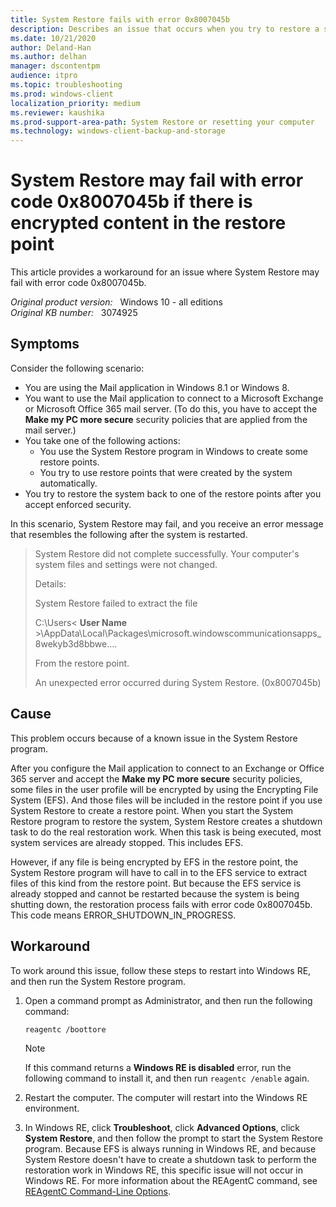 ```yaml
---
title: System Restore fails with error 0x8007045b
description: Describes an issue that occurs when you try to restore a system back to a restore point after you accept enforced security.
ms.date: 10/21/2020
author: Deland-Han
ms.author: delhan
manager: dscontentpm
audience: itpro
ms.topic: troubleshooting
ms.prod: windows-client
localization_priority: medium
ms.reviewer: kaushika
ms.prod-support-area-path: System Restore or resetting your computer
ms.technology: windows-client-backup-and-storage
---
```

# System Restore may fail with error code 0x8007045b if there is encrypted content in the restore point

This article provides a workaround for an issue where System Restore may fail with error code 0x8007045b.

_Original product version:_ &nbsp; Windows 10 - all editions  
_Original KB number:_ &nbsp; 3074925

## Symptoms

Consider the following scenario:

- You are using the Mail application in Windows 8.1 or Windows 8.
- You want to use the Mail application to connect to a Microsoft Exchange or Microsoft Office 365 mail server. (To do this, you have to accept the **Make my PC more secure** security policies that are applied from the mail server.)
- You take one of the following actions:
  - You use the System Restore program in Windows to create some restore points.
  - You try to use restore points that were created by the system automatically.
- You try to restore the system back to one of the restore points after you accept enforced security.

In this scenario, System Restore may fail, and you receive an error message that resembles the following after the system is restarted.

> System Restore did not complete successfully. Your computer's system files and settings were not changed.
>
> Details:
>
> System Restore failed to extract the file
>
> C:\Users\< **User Name** >\AppData\Local\Packages\microsoft.windowscommunicationsapps_8wekyb3d8bbwe\....
>
> From the restore point.
>
> An unexpected error occurred during System Restore. (0x8007045b)

## Cause

This problem occurs because of a known issue in the System Restore program.

After you configure the Mail application to connect to an Exchange or Office 365 server and accept the **Make my PC more secure** security policies, some files in the user profile will be encrypted by using the Encrypting File System (EFS). And those files will be included in the restore point if you use System Restore to create a restore point. When you start the System Restore program to restore the system, System Restore creates a shutdown task to do the real restoration work. When this task is being executed, most system services are already stopped. This includes EFS.

However, if any file is being encrypted by EFS in the restore point, the System Restore program will have to call in to the EFS service to extract files of this kind from the restore point. But because the EFS service is already stopped and cannot be restarted because the system is being shutting down, the restoration process fails with error code 0x8007045b. This code means ERROR_SHUTDOWN_IN_PROGRESS.

## Workaround

To work around this issue, follow these steps to restart into Windows RE, and then run the System Restore program.

1. Open a command prompt as Administrator, and then run the following command:

    ```console
    reagentc /boottore
    ```

    > [!NOTE]
    > If this command returns a **Windows RE is disabled** error, run the following command to install it, and then run `reagentc /enable` again.

2. Restart the computer. The computer will restart into the Windows RE environment.

3. In Windows RE, click **Troubleshoot**, click **Advanced Options**, click **System Restore**, and then follow the prompt to start the System Restore program. Because EFS is always running in Windows RE, and because System Restore doesn't have to create a shutdown task to perform the restoration work in Windows RE, this specific issue will not occur in Windows RE. For more information about the REAgentC command, see [REAgentC Command-Line Options](/previous-versions/windows/it-pro/windows-8.1-and-8/hh825204(v=win.10)).

